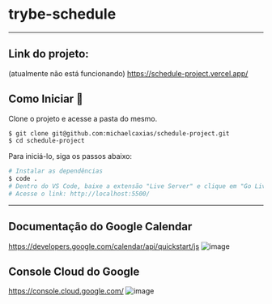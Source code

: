 # trybe-schedule
---
## Link do projeto:
(atualmente não está funcionando)
https://schedule-project.vercel.app/

## Como Iniciar 🌟

Clone o projeto e acesse a pasta do mesmo.

```bash
$ git clone git@github.com:michaelcaxias/schedule-project.git
$ cd schedule-project
```

Para iniciá-lo, siga os passos abaixo:
```bash
# Instalar as dependências
$ code .
# Dentro do VS Code, baixe a extensão "Live Server" e clique em "Go Live"
# Acesse o link: http://localhost:5500/
```

---

## Documentação do Google Calendar
https://developers.google.com/calendar/api/quickstart/js
![image](https://user-images.githubusercontent.com/79621661/143962267-cd4fda15-2637-4425-ab4f-93862d66443b.png)
## Console Cloud do Google
https://console.cloud.google.com/
![image](https://user-images.githubusercontent.com/79621661/143962356-650c052a-c86a-429b-a761-bafe388772ad.png)
